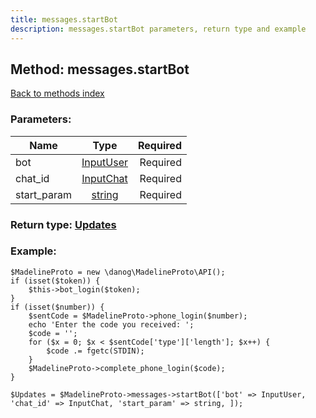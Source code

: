 ```yaml
---
title: messages.startBot
description: messages.startBot parameters, return type and example
---
```

## Method: messages.startBot  
[Back to methods index](index.md)


### Parameters:

| Name     |    Type       | Required |
|----------|:-------------:|---------:|
|bot|[InputUser](../types/InputUser.md) | Required|
|chat\_id|[InputChat](../types/InputChat.md) | Required|
|start\_param|[string](../types/string.md) | Required|


### Return type: [Updates](../types/Updates.md)

### Example:


```
$MadelineProto = new \danog\MadelineProto\API();
if (isset($token)) {
    $this->bot_login($token);
}
if (isset($number)) {
    $sentCode = $MadelineProto->phone_login($number);
    echo 'Enter the code you received: ';
    $code = '';
    for ($x = 0; $x < $sentCode['type']['length']; $x++) {
        $code .= fgetc(STDIN);
    }
    $MadelineProto->complete_phone_login($code);
}

$Updates = $MadelineProto->messages->startBot(['bot' => InputUser, 'chat_id' => InputChat, 'start_param' => string, ]);
```